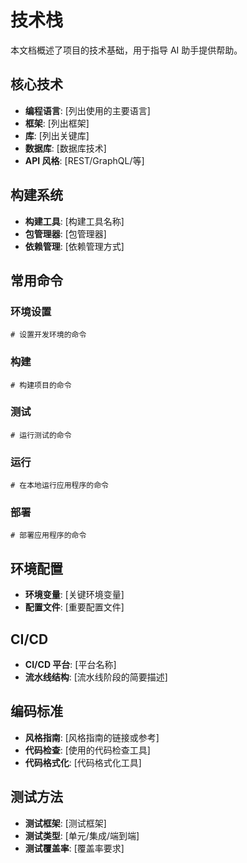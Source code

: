 # 技术栈

本文档概述了项目的技术基础，用于指导 AI 助手提供帮助。

## 核心技术
- **编程语言**: [列出使用的主要语言]
- **框架**: [列出框架]
- **库**: [列出关键库]
- **数据库**: [数据库技术]
- **API 风格**: [REST/GraphQL/等]

## 构建系统
- **构建工具**: [构建工具名称]
- **包管理器**: [包管理器]
- **依赖管理**: [依赖管理方式]

## 常用命令

### 环境设置
```
# 设置开发环境的命令
```

### 构建
```
# 构建项目的命令
```

### 测试
```
# 运行测试的命令
```

### 运行
```
# 在本地运行应用程序的命令
```

### 部署
```
# 部署应用程序的命令
```

## 环境配置
- **环境变量**: [关键环境变量]
- **配置文件**: [重要配置文件]

## CI/CD
- **CI/CD 平台**: [平台名称]
- **流水线结构**: [流水线阶段的简要描述]

## 编码标准
- **风格指南**: [风格指南的链接或参考]
- **代码检查**: [使用的代码检查工具]
- **代码格式化**: [代码格式化工具]

## 测试方法
- **测试框架**: [测试框架]
- **测试类型**: [单元/集成/端到端]
- **测试覆盖率**: [覆盖率要求]